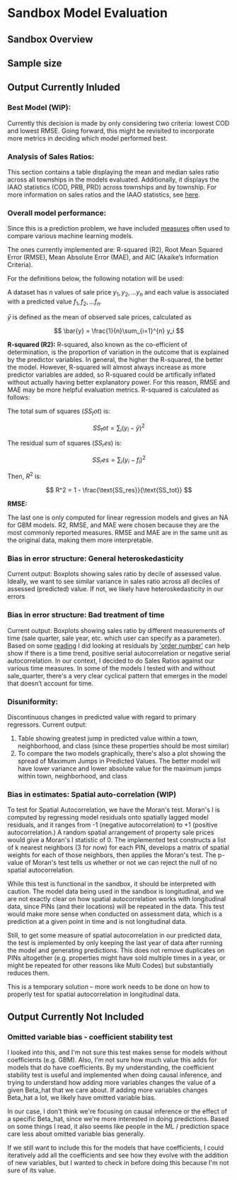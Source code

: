 # Sandbox Model Evaluation

## Sandbox Overview





## Sample size

## Output Currently Inluded
### Best Model (WIP): 
Currently this decision is made by only considering two criteria: lowest COD and lowest RMSE. Going forward, this might be revisited to incorporate more metrics in deciding which model performed best.

### Analysis of Sales Ratios: 
This section contains a table displaying the mean and median sales ratio across all townships in the models evaluated. Additionally, it displays the IAAO statistics (COD, PRB, PRD) across townships and by township. For more information on sales ratios and the IAAO statistics, see [here](../sops/sales-ratio-studies.md).

### Overall model performance: 
Since this is a prediction problem, we have included [measures](http://www.sthda.com/english/articles/38-regression-model-validation/158-regression-model-accuracy-metrics-r-square-aic-bic-cp-and-more/) often used to compare various machine learning models.

The ones currently implemented are: R-squared (R2), Root Mean Squared Error (RMSE), Mean Absolute Error (MAE), and AIC (Akaike’s Information Criteria). 

For the definitions below, the following notation will be used:

A dataset has $n$ values of sale price $y_1, y_2, ... y_n$ and each value is associated with a predicted value $f_1, f_2, ... f_n$. 

$\bar{y}$ is defined as the mean of observed sale prices, calculated as

$$
\bar{y} = \frac{1}{n}\sum_{i=1}^{n} y_i
$$


**R-squared (R2):**  R-squared, also known as the co-efficient of determination, is the proportion of variation in the outcome that is explained by the predictor variables. In general, the higher the R-squared, the better the model. However, R-squared will almost always increase as more predictor variables are added, so R-squared could be artifically inflated without actually having better explanatory power. For this reason, RMSE and MAE may be more helpful evaluation metrics. R-squared is calculated as follows:


The total sum of squares ($SS_tot$) is:

$$
SS_tot = \sum_{i} (y_i - \bar{y})^2
$$

The residual sum of squares ($SS_res$) is:

$$
SS_res = \sum_{i} (y_i - f_i)^2
$$

Then, $R^2$ is:

$$
R^2 = 1 - \frac{\text{SS_res}}{\text{SS_tot}}
$$


**RMSE:**


The last one is only computed for linear regression models and gives an NA for GBM models. R2, RMSE, and MAE were chosen because they are the most commonly reported measures. RMSE and MAE are in the same unit as the original data, making them more interpretable.



### Bias in error structure: General heteroskedasticity
Current output: Boxplots showing sales ratio by decile of assessed value. Ideally, we want to see similar variance in sales ratio across all deciles of assessed (predicted) value. If not, we likely have heteroskedasticity in our errors

### Bias in error structure: Bad treatment of time
Current output: Boxplots showing sales ratio by different measurements of time (sale quarter, sale year, etc. which user can specify as a parameter). Based on some [reading](http://www-stat.wharton.upenn.edu/~stine/insr260_2009/lectures/trend.pdf) I did looking at residuals by ['order number'](https://online.stat.psu.edu/stat462/node/121/) can help show if there is a time trend, positive serial autocorrelation or negative serial autocorrelation. In our context, I decided to do Sales Ratios against our various time measures. In some of the models I tested with and without sale_quarter, there's a very clear cyclical pattern that emerges in the model that doesn’t account for time.

### Disuniformity: 
Discontinuous changes in predicted value with regard to primary regressors.
Current output: 
1.	Table showing greatest jump in predicted value within a town, neighborhood, and class (since these properties should be most similar)
2.	To compare the two models graphically, there's also a plot showing the spread of Maximum Jumps in Predicted Values. The better model will have lower variance and lower absolute value for the maximum jumps within town, neighborhood, and class

### Bias in estimates: Spatial auto-correlation (WIP)
To test for Spatial Autocorrelation, we have the Moran's test. Moran's I is computed by regressing model residuals onto spatially lagged model residuals, and it ranges from -1 (negative autocorrelation) to +1 (positive autocorrelation.) A random spatial arrangement of property sale prices would give a Moran's I statistic of 0. The implemented test constructs a list of k nearest neighbors (3 for now) for each PIN, develops a matrix of spatial weights for each of those neighbors, then applies the Moran's test. The p-value of Moran's test tells us whether or not we can reject the null of no spatial autocorrelation.

While this test is functional in the sandbox, it should be interpreted with caution. The model data being used in the sandbox is longitudinal, and we are not exactly clear on how spatial autocorrelation works with longitudinal data, since PINs (and their locations) will be repeated in the data. This test would make more sense when conducted on assessment data, which is a prediction at a given point in time and is not longitudinal data. 

Still, to get some measure of spatial autocorrelation in our predicted data, the test is implemented by only keeping the last year of data after running the model and generating predictions. This does not remove duplicates on PINs altogether (e.g. properties might have sold multiple times in a year, or might be repeated for other reasons like Multi Codes) but substantially reduces them.

This is a temporary solution – more work needs to be done on how to properly test for spatial autocorrelation in longitudinal data.


## Output Currently Not Included

### Omitted variable bias - coefficient stability test
I looked into this, and I'm not sure this test makes sense for models without coefficients (e.g. GBM). Also, I'm not sure how much value this adds for models that do have coefficients. By my understanding, the coefficient stability test is useful and implemented when doing causal inference, and trying to understand how adding more variables changes the value of a given Beta_hat that we care about. If adding more variables changes Beta_hat a lot, we likely have omitted variable bias.

In our case, I don't think we're focusing on causal inference or the effect of a specific Beta_hat, since we're more interested in doing predictions. Based on some things I read, it also seems like people in the ML / prediction space care less about omitted variable bias generally. 

If we still want to include this for the models that have coefficients, I could iteratively add all the coefficients and see how they evolve with the addition of new variables, but I wanted to check in before doing this because I'm not sure of its value.



